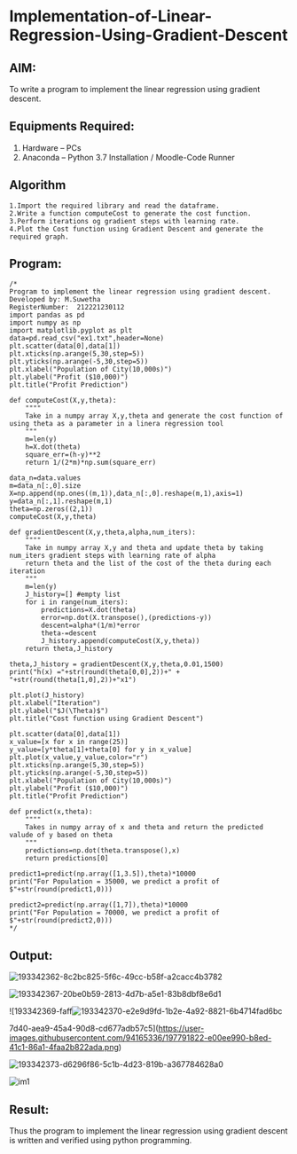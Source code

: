 # Implementation-of-Linear-Regression-Using-Gradient-Descent

## AIM:
To write a program to implement the linear regression using gradient descent.

## Equipments Required:
1. Hardware – PCs
2. Anaconda – Python 3.7 Installation / Moodle-Code Runner

## Algorithm
```
1.Import the required library and read the dataframe.
2.Write a function computeCost to generate the cost function.
3.Perform iterations og gradient steps with learning rate. 
4.Plot the Cost function using Gradient Descent and generate the required graph.
```
## Program:
```
/*
Program to implement the linear regression using gradient descent.
Developed by: M.Suwetha
RegisterNumber:  212221230112
import pandas as pd
import numpy as np
import matplotlib.pyplot as plt
data=pd.read_csv("ex1.txt",header=None)
plt.scatter(data[0],data[1])
plt.xticks(np.arange(5,30,step=5))
plt.yticks(np.arange(-5,30,step=5))
plt.xlabel("Population of City(10,000s)")
plt.ylabel("Profit ($10,000)")
plt.title("Profit Prediction")

def computeCost(X,y,theta):
    """"
    Take in a numpy array X,y,theta and generate the cost function of using theta as a parameter in a linera regression tool   
    """
    m=len(y) 
    h=X.dot(theta) 
    square_err=(h-y)**2
    return 1/(2*m)*np.sum(square_err) 

data_n=data.values
m=data_n[:,0].size
X=np.append(np.ones((m,1)),data_n[:,0].reshape(m,1),axis=1)
y=data_n[:,1].reshape(m,1)
theta=np.zeros((2,1))
computeCost(X,y,theta) 

def gradientDescent(X,y,theta,alpha,num_iters):
    """"
    Take in numpy array X,y and theta and update theta by taking num_iters gradient steps with learning rate of alpha 
    return theta and the list of the cost of the theta during each iteration
    """
    m=len(y)
    J_history=[] #empty list
    for i in range(num_iters):
        predictions=X.dot(theta)
        error=np.dot(X.transpose(),(predictions-y))
        descent=alpha*(1/m)*error
        theta-=descent
        J_history.append(computeCost(X,y,theta))
    return theta,J_history

theta,J_history = gradientDescent(X,y,theta,0.01,1500)
print("h(x) ="+str(round(theta[0,0],2))+" + "+str(round(theta[1,0],2))+"x1")

plt.plot(J_history)
plt.xlabel("Iteration")
plt.ylabel("$J(\Theta)$")
plt.title("Cost function using Gradient Descent")

plt.scatter(data[0],data[1])
x_value=[x for x in range(25)]
y_value=[y*theta[1]+theta[0] for y in x_value]
plt.plot(x_value,y_value,color="r")
plt.xticks(np.arange(5,30,step=5))
plt.yticks(np.arange(-5,30,step=5))
plt.xlabel("Population of City(10,000s)")
plt.ylabel("Profit ($10,000)")
plt.title("Profit Prediction")

def predict(x,theta):
    """"
    Takes in numpy array of x and theta and return the predicted valude of y based on theta
    """
    predictions=np.dot(theta.transpose(),x)
    return predictions[0]

predict1=predict(np.array([1,3.5]),theta)*10000
print("For Population = 35000, we predict a profit of $"+str(round(predict1,0)))

predict2=predict(np.array([1,7]),theta)*10000
print("For Population = 70000, we predict a profit of $"+str(round(predict2,0)))
*/
```

## Output:

![193342362-8c2bc825-5f6c-49cc-b58f-a2cacc4b3782](https://user-images.githubusercontent.com/94165336/197791590-74e9e0d8-c3f1-4abf-bb95-58c703577b94.png)

![193342367-20be0b59-2813-4d7b-a5e1-83b8dbf8e6d1](https://user-images.githubusercontent.com/94165336/197791744-ea0cd132-5f61-47f6-9b11-00f4ceae97a4.png)

![193342369-faff![193342370-e2e9d9fd-1b2e-4a92-8821-6b4714fad6bc](https://user-images.githubusercontent.com/94165336/197791893-d985ec89-ff8e-4def-b022-b3af3c9d7ce5.png)

7d40-aea9-45a4-90d8-cd677adb57c5](https://user-images.githubusercontent.com/94165336/197791822-e00ee990-b8ed-41c1-86a1-4faa2b822ada.png)

![193342373-d6296f86-5c1b-4d23-819b-a367784628a0](https://user-images.githubusercontent.com/94165336/197791945-89c0641d-4071-4887-84b7-24bf2ca2e7e5.png)

![im1](https://user-images.githubusercontent.com/94165336/200158266-351f05ff-608d-47a4-9afa-64d138672ed9.png)



## Result:
Thus the program to implement the linear regression using gradient descent is written and verified using python programming.
